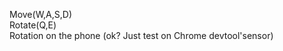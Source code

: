 Move(W,A,S,D) </br>
Rotate(Q,E) </br>
Rotation on the phone (ok? Just test on Chrome devtool'sensor)
